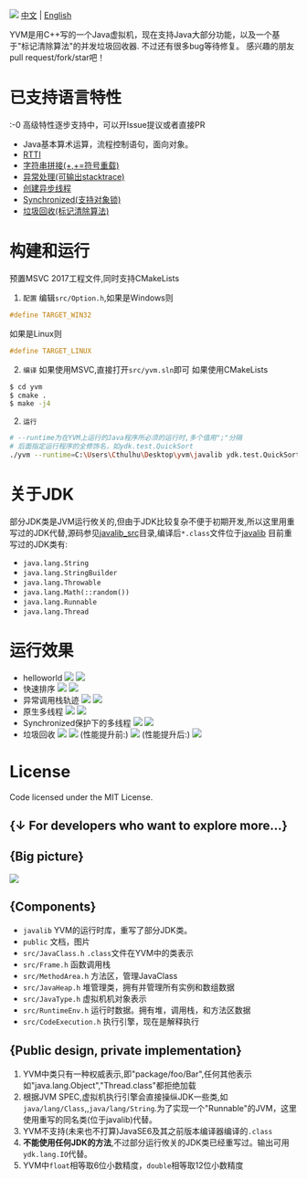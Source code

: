 ![](./public/banner.jpg)
[中文](https://github.com/racaljk/yvm/blob/master/README.md) | [English](https://github.com/racaljk/yvm/blob/master/README.EN.md)

YVM是用C++写的一个Java虚拟机，现在支持Java大部分功能，以及一个基于"标记清除算法"的并发垃圾回收器. 不过还有很多bug等待修复。
感兴趣的朋友pull request/fork/star吧！

# 已支持语言特性
:-0 高级特性逐步支持中，可以开Issue提议或者直接PR
+ Java基本算术运算，流程控制语句，面向对象。
+ [RTTI](./javalib_src/ydk/test/InstanceofTest.java)
+ [字符串拼接(+,+=符号重载)](./javalib_src/ydk/test/StringConcatenation.java)
+ [异常处理(可输出stacktrace)](./javalib_src/ydk/test/ThrowExceptionTest.java)
+ [创建异步线程](./javalib_src/ydk/test/CreateAsyncThreadsTest.java)
+ [Synchronized(支持对象锁)](./javalib_src/ydk/test/SynchronizedBlockTest.java)
+ [垃圾回收(标记清除算法)](./javalib_src/ydk/test/GCTest.java)

# 构建和运行
预置MSVC 2017工程文件,同时支持CMakeLists
1. `配置`
编辑`src/Option.h`,如果是Windows则
```cpp
#define TARGET_WIN32
```
如果是Linux则
```cpp
#define TARGET_LINUX
```
2. `编译` 如果使用MSVC,直接打开`src/yvm.sln`即可
如果使用CMakeLists
```bash
$ cd yvm
$ cmake .
$ make -j4
```
2. `运行`
```bash
# --runtime为在YVM上运行的Java程序所必须的运行时,多个值用";"分隔
# 后面指定运行程序的全修饰名，如ydk.test.QuickSort
./yvm --runtime=C:\Users\Cthulhu\Desktop\yvm\javalib ydk.test.QuickSort
```

# 关于JDK
部分JDK类是JVM运行攸关的,但由于JDK比较复杂不便于初期开发,所以这里用重写过的JDK代替,源码参见[javalib_src](./javalib_src)目录,编译后`*.class`文件位于[javalib](./javalib)
目前重写过的JDK类有:
+ `java.lang.String`
+ `java.lang.StringBuilder`
+ `java.lang.Throwable`
+ `java.lang.Math(::random())`
+ `java.lang.Runnable`
+ `java.lang.Thread`

# 运行效果
+ helloworld
![](./public/hw.png)
![](./public/helloworld.png)
+ 快速排序
![](./public/quicksort_java.png)
![](./public/quicksort_console.png)
+ 异常调用栈轨迹
![](./public/stj.png)
![](./public/stc.png)
+ 原生多线程
![](./public/without_synchronized_java.png)
![](./public/without_synchronized_console.png)
+ Synchronized保护下的多线程
![](./public/synchronized_java.png)
![](./public/synchronized_console.png)
+ 垃圾回收
![](./public/gc_java.png)
![](./public/gc_console.png)
(性能提升前:)
![](./public/gc_sampling.png)
(性能提升后:)
![](./public/gc_sampling_2.png)

# License
Code licensed under the MIT License.


{↓ For developers who want to explore more...}
---
## {Big picture}
![](./public/arch.png)

## {Components}
+ `javalib` YVM的运行时库，重写了部分JDK类。
+ `public` 文档，图片
+ `src/JavaClass.h` `.class`文件在YVM中的类表示
+ `src/Frame.h` 函数调用栈
+ `src/MethodArea.h` 方法区，管理JavaClass
+ `src/JavaHeap.h` 堆管理类，拥有并管理所有实例和数组数据
+ `src/JavaType.h` 虚拟机机对象表示
+ `src/RuntimeEnv.h` 运行时数据。拥有堆，调用栈，和方法区数据
+ `src/CodeExecution.h` 执行引擎，现在是解释执行

## {Public design, private implementation}
1. YVM中类只有一种权威表示,即"package/foo/Bar",任何其他表示如"java.lang.Object","Thread.class"都拒绝加载
2. 根据JVM SPEC,虚拟机执行引擎会直接操纵JDK一些类,如`java/lang/Class`,,`java/lang/String`.为了实现一个"Runnable"的JVM，这里使用重写的同名类(位于javalib)代替。
3.  YVM不支持(未来也不打算)JavaSE6及其之前版本编译器编译的`.class`
4. **不能使用任何JDK的方法**,不过部分运行攸关的JDK类已经重写过。输出可用`ydk.lang.IO`代替。
5. YVM中`float`相等取6位小数精度，`double`相等取12位小数精度
